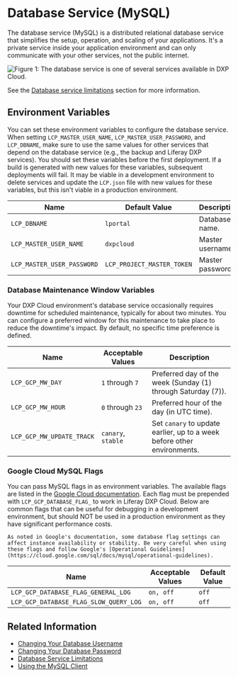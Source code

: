 # Database Service (MySQL)

The database service (MySQL) is a distributed relational database service that simplifies the setup, operation, and scaling of your applications. It's a private service inside your application environment and can only communicate with your other services, not the public internet.

![Figure 1: The database service is one of several services available in DXP Cloud.](./database-service/images/01.png)

See the [Database service limitations](../../reference/platform-limitations.md#database-service) section for more information.

## Environment Variables

You can set these environment variables to configure the database service. When setting `LCP_MASTER_USER_NAME`, `LCP_MASTER_USER_PASSWORD`, and `LCP_DBNAME`, make sure to use the same values for other services that depend on the database service (e.g., the backup and Liferay DXP services). You should set these variables before the first deployment. If a build is generated with new values for these variables, subsequent deployments will fail. It may be viable in a development environment to delete services and update the `LCP.json` file with new values for these variables, but this isn't viable in a production environment.

Name                       | Default Value              | Description      |
-------------------------- | -------------------------- | ---------------- |
`LCP_DBNAME`               | `lportal`                  | Database name.   |
`LCP_MASTER_USER_NAME`     | `dxpcloud`                 | Master username. |
`LCP_MASTER_USER_PASSWORD` | `LCP_PROJECT_MASTER_TOKEN` | Master password. |

### Database Maintenance Window Variables

Your DXP Cloud environment's database service occasionally requires downtime for scheduled maintenance, typically for about two minutes. You can configure a preferred window for this maintenance to take place to reduce the downtime's impact. By default, no specific time preference is defined.

Name                      | Acceptable Values  | Description                                                             |
------------------------- | ------------------ | ----------------------------------------------------------------------- |
`LCP_GCP_MW_DAY`          | `1` through `7`    | Preferred day of the week (Sunday (1) through Saturday (7)).            |
`LCP_GCP_MW_HOUR`         | `0` through `23`   | Preferred hour of the day (in UTC time).                                |
`LCP_GCP_MW_UPDATE_TRACK` | `canary`, `stable` | Set `canary` to update earlier, up to a week before other environments. | 

### Google Cloud MySQL Flags

You can pass MySQL flags in as environment variables. The available flags are listed in the
[Google Cloud documentation](https://cloud.google.com/sql/docs/mysql/flags). Each flag must be prepended with `LCP_GCP_DATABASE_FLAG_` to work in Liferay DXP Cloud. Below are common flags that can be useful for debugging in a development environment, but should NOT be used in a production environment as they have significant performance costs.

```{warning}
As noted in Google's documentation, some database flag settings can affect instance availability or stability. Be very careful when using these flags and follow Google's [Operational Guidelines](https://cloud.google.com/sql/docs/mysql/operational-guidelines).
```

Name                                   | Acceptable Values | Default Value |
-------------------------------------- | ----------------- | ------------- |
`LCP_GCP_DATABASE_FLAG_GENERAL_LOG`    | `on, off`         | `off`         |
`LCP_GCP_DATABASE_FLAG_SLOW_QUERY_LOG` | `on, off`         | `off`         |

## Related Information

* [Changing Your Database Username](./changing-your-database-username.md)
* [Changing Your Database Password](./changing-your-database-password.md)
* [Database Service Limitations](../../reference/platform-limitations.md#database-service)
* [Using the MySQL Client](../../using-the-liferay-dxp-service/using-the-mysql-client.md)
